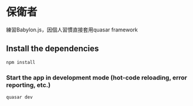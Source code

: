 # 保衛者

練習Babylon.js，因個人習慣直接套用quasar framework

## Install the dependencies
```bash
npm install
```

### Start the app in development mode (hot-code reloading, error reporting, etc.)
```bash
quasar dev
```

